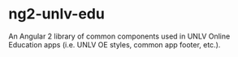 # ng2-unlv-edu
An Angular 2 library of common components used in UNLV Online Education apps (i.e. UNLV OE styles, common app footer, etc.).
